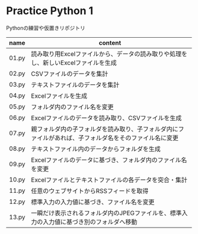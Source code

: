 # Practice Python 1

Pythonの練習や仮置きリポジトリ

|name|content|
|----|-------|
|01.py|読み取り用Excelファイルから、データの読み取りや処理をし、新しいExcelファイルを生成|
|02.py|CSVファイルのデータを集計|
|03.py|テキストファイルのデータを集計|
|04.py|Excelファイルを生成|
|05.py|フォルダ内のファイル名を変更|
|06.py|Excelファイルのデータを読み取り、CSVファイルを生成|
|07.py|親フォルダ内の子フォルダを読み取り、子フォルダ内にファイルがあれば、子フォルダ名をそのファイル名に変更|
|08.py|テキストファイル内のデータからフォルダを生成|
|09.py|Excelファイルのデータに基づき、フォルダ内のファイル名を変更|
|10.py|Excelファイルとテキストファイルの各データを突合・集計|
|11.py|任意のウェブサイトからRSSフィードを取得|
|12.py|標準入力の入力値に基づき、ファイル名を変更|
|13.py|一瞬だけ表示されるフォルダ内のJPEGファイルを、標準入力の入力値に基づき別のフォルダへ移動|
